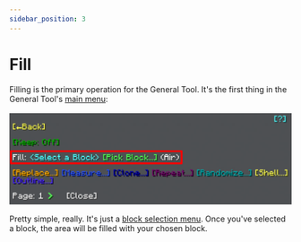 ```yaml
---
sidebar_position: 3
---
```


# Fill

Filling is the primary operation for the General Tool. It's the first thing in the General Tool's [main menu](usage#main-menu):<br></br>
![The main General Tool menu, with Fill highlighted](img/main_menu_fill_highlighted.png)

Pretty simple, really. It's just a [block selection menu](../chat-menu-system#block-selection). Once you've selected a block, the area will be filled with your chosen block.
